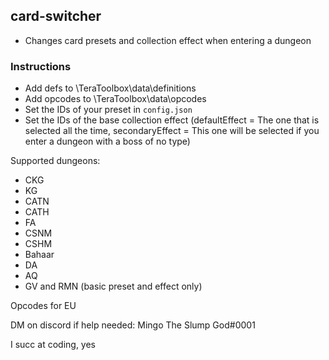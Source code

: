 ## card-switcher
* Changes card presets and collection effect when entering a dungeon
### Instructions
* Add defs to \TeraToolbox\data\definitions
* Add opcodes to \TeraToolbox\data\opcodes
* Set the IDs of your preset in `config.json`
* Set the IDs of the base collection effect (defaultEffect = The one that is selected all the time, secondaryEffect = This one will be selected if you enter a dungeon with a boss of no type)

Supported dungeons:
* CKG
* KG
* CATN
* CATH
* FA
* CSNM
* CSHM
* Bahaar
* DA
* AQ
* GV and RMN (basic preset and effect only)

Opcodes for EU

DM on discord if help needed: Mingo The Slump God#0001

I succ at coding, yes
